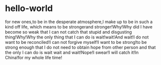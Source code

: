 # hello-world
for new ones,to be in the desperate atmosphere,I make up to be in such a kind off life, which means to be strongerand stronger!Why!Why did I have become so weak that I can not catch that stupid and disgusting thing!Why!Why the only thing that I can do is wait!wait!And wait!I do not want to be reconciled!I can not forgive myself!I want to be strong!to be strong enough that I do not need to obtain hope from other person and that the only I can do is wait wait and wait!Nope!I swear!I will catch it!In China!for my whole life time! 
